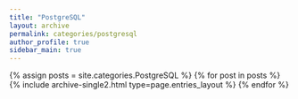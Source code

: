 ```yaml
---
title: "PostgreSQL"
layout: archive
permalink: categories/postgresql
author_profile: true
sidebar_main: true
---
```



{% assign posts = site.categories.PostgreSQL %}
{% for post in posts %} {% include archive-single2.html type=page.entries_layout %} {% endfor %}
